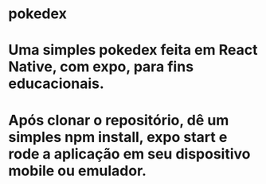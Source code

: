 # pokedex

# Uma simples pokedex feita em React Native, com expo,  para fins educacionais.

# Após clonar o repositório, dê um simples npm install, expo start e rode a aplicação em seu dispositivo mobile ou emulador.
